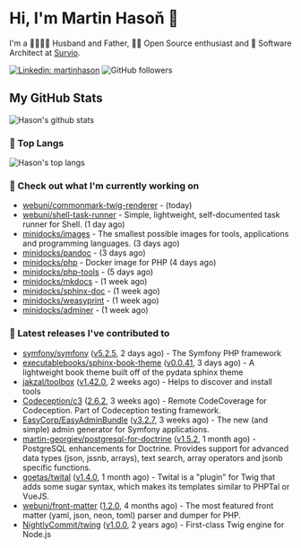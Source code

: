 # Hi, I'm Martin Hasoň 👋

I'm a 👨‍👩‍👧‍👦 Husband and Father, 🧑‍💻 Open Source enthusiast and 📐 Software Architect at [Survio](https://www.survio.com).

[![Linkedin: martinhason](https://img.shields.io/badge/-Martin%20Hasoň-blue?style=flat-square&logo=Linkedin&logoColor=white&link=https://www.linkedin.com/in/martinhason/)](https://www.linkedin.com/in/martinhason/)
![GitHub followers](https://img.shields.io/github/followers/hason?label=Follow&style=social)


## My GitHub Stats
![Hason's github stats](https://github-readme-stats.vercel.app/api?username=hason&show_icons=true&include_all_commits=true&theme=dracula&hide_border=true&hide_title=true)

### 💾 Top Langs
![Hason's top langs](https://github-readme-stats.vercel.app/api/top-langs/?username=hason&layout=compact&theme=dracula&hide_border=true&hide_title=true)

### 👷 Check out what I'm currently working on

- [webuni/commonmark-twig-renderer](https://github.com/webuni/commonmark-twig-renderer) -  (today)
- [webuni/shell-task-runner](https://github.com/webuni/shell-task-runner) - Simple, lightweight, self-documented task runner for Shell. (1 day ago)
- [minidocks/images](https://github.com/minidocks/images) - The smallest possible images for tools, applications and programming languages. (3 days ago)
- [minidocks/pandoc](https://github.com/minidocks/pandoc) -  (3 days ago)
- [minidocks/php](https://github.com/minidocks/php) - Docker image for PHP (4 days ago)
- [minidocks/php-tools](https://github.com/minidocks/php-tools) -  (5 days ago)
- [minidocks/mkdocs](https://github.com/minidocks/mkdocs) -  (1 week ago)
- [minidocks/sphinx-doc](https://github.com/minidocks/sphinx-doc) -  (1 week ago)
- [minidocks/weasyprint](https://github.com/minidocks/weasyprint) -  (1 week ago)
- [minidocks/adminer](https://github.com/minidocks/adminer) -  (1 week ago)

### 🔭 Latest releases I've contributed to

- [symfony/symfony](https://github.com/symfony/symfony) ([v5.2.5](https://github.com/symfony/symfony/releases/tag/v5.2.5), 2 days ago) - The Symfony PHP framework
- [executablebooks/sphinx-book-theme](https://github.com/executablebooks/sphinx-book-theme) ([v0.0.41](https://github.com/executablebooks/sphinx-book-theme/releases/tag/v0.0.41), 3 days ago) - A lightweight book theme built off of the pydata sphinx theme
- [jakzal/toolbox](https://github.com/jakzal/toolbox) ([v1.42.0](https://github.com/jakzal/toolbox/releases/tag/v1.42.0), 2 weeks ago) - Helps to discover and install tools
- [Codeception/c3](https://github.com/Codeception/c3) ([2.6.2](https://github.com/Codeception/c3/releases/tag/2.6.2), 3 weeks ago) - Remote CodeCoverage for Codeception. Part of Codeception testing framework.
- [EasyCorp/EasyAdminBundle](https://github.com/EasyCorp/EasyAdminBundle) ([v3.2.7](https://github.com/EasyCorp/EasyAdminBundle/releases/tag/v3.2.7), 3 weeks ago) - The new (and simple) admin generator for Symfony applications.
- [martin-georgiev/postgresql-for-doctrine](https://github.com/martin-georgiev/postgresql-for-doctrine) ([v1.5.2](https://github.com/martin-georgiev/postgresql-for-doctrine/releases/tag/v1.5.2), 1 month ago) - PostgreSQL enhancements for Doctrine. Provides support for advanced data types (json, jssnb, arrays), text search, array operators and jsonb specific functions.
- [goetas/twital](https://github.com/goetas/twital) ([v1.4.0](https://github.com/goetas/twital/releases/tag/v1.4.0), 1 month ago) - Twital is a &#34;plugin&#34; for Twig that adds some sugar syntax, which makes its templates similar to PHPTal or VueJS.
- [webuni/front-matter](https://github.com/webuni/front-matter) ([1.2.0](https://github.com/webuni/front-matter/releases/tag/1.2.0), 4 months ago) - The most featured front matter (yaml, json, neon, toml) parser and dumper for PHP.
- [NightlyCommit/twing](https://github.com/NightlyCommit/twing) ([v1.0.0](https://github.com/NightlyCommit/twing/releases/tag/v1.0.0), 2 years ago) - First-class Twig engine for Node.js
